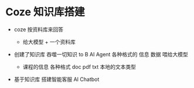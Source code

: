 # Coze 知识库搭建

- coze 按资料库来回答
  - 给大模型 + 一个资料库

- 创建了知识库
  吞噬一切知识 to B AI Agent 
  各种格式的 信息 数据 喂给大模型
  - 课程的信息 各种格式 doc pdf txt 本地的文本类型

- 基于知识库 搭建智能客服 AI Chatbot     